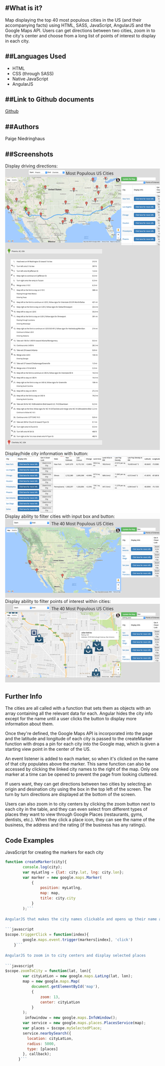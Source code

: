 #What is it?
------------
Map displaying the top 40 most populous cities in the US (and their accompanying facts) using HTML, SASS, JavaScript, AngularJS and the Google Maps API. Users can get directions between two cities, zoom in to the city's center and choose from a long list of points of interest to display in each city.

##Languages Used
------------
  * HTML
  * CSS (through SASS)
  * Native JavaScript
  * AngularJS

##Link to Github documents 
------------
[Github](https://github.com/paigen11/google-maps.git)

##Authors
------------
Paige Niedringhaus

##Screenshots
------------
Display driving directions: 
![alt text](https://github.com/paigen11/google-maps/blob/master/screenshots/google-maps-directions.png 'google-maps-directions.png')
Display/hide city information with button: 
![alt text](https://github.com/paigen11/google-maps/blob/master/screenshots/google-maps-display-hide-city-info.png 'google-maps-display-hide-city-info.png')
Display ability to filter cities with input box and button: 
![alt text](https://github.com/paigen11/google-maps/blob/master/screenshots/google-maps-filter-cities.png 'google-maps-filter-cities.png')
Display ability to filter points of interest within cities:
![alt text](https://github.com/paigen11/google-maps/blob/master/screenshots/google-maps-filter-display-poi.png 'google-maps-display-poi.png')

Further Info
------------
The cities are all called with a function that sets them as objects with an array containing all the relevant data for each. Angular hides the city info except for the name until a user clicks the button to display more information about them.

Once they're defined, the Google Maps API is incorporated into the page and the latitude and longitude of each city is passed to the createMarker function with drops a pin for each city into the Google map, which is given a starting view point in the center of the US.

An event listener is added to each marker, so when it's clicked on the name of that city populates above the marker. This same function can also be accessed by clicking the linked city names to the right of the map. Only one marker at a time can be opened to prevent the page from looking cluttered.

If users want, they can get directions between two cities by selecting an origin and desination city using the box in the top left of the screen. The turn by turn directions are displayed at the bottom of the screen.

Users can also zoom in to city centers by clicking the zoom button next to each city in the table, and they can even select from different types of places they want to view through Google Places (restaurants, gyms, dentists, etc.). When they click a place icon, they can see the name of the business, the address and the rating (if the business has any ratings).

Code Examples
------------
JavaScript for creating the markers for each city

```javascript
function createMarker(city){
		console.log(city);
		var myLatlng = {lat: city.lat, lng: city.lon};
		var marker = new google.maps.Marker(
	        {
	            position: myLatlng,
	            map: map,
	            title: city.city
	        }
	    );```

AngularJS that makes the city names clickable and opens up their name above their pin on the map

```javascript
$scope.triggerClick = function(index){
		google.maps.event.trigger(markers[index], 'click')
	}```	    

AngularJS to zoom in to city centers and display selected places

```javascript
$scope.zoomToCity = function(lat, lon){
		var cityLatLon = new google.maps.LatLng(lat, lon);
		map = new google.maps.Map(
			document.getElementById('map'),
			{ 
				zoom: 13,
				center: cityLatLon
			}
		);
		 infowindow = new google.maps.InfoWindow();
        var service = new google.maps.places.PlacesService(map);
        var places = $scope.mySelectedPlace;
        service.nearbySearch({
          location: cityLatLon,
          radius: 5000,
          type: [places]
        }, callback);
      }```	